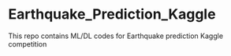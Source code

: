 # Earthquake_Prediction_Kaggle
This repo contains ML/DL codes for Earthquake prediction Kaggle competition
